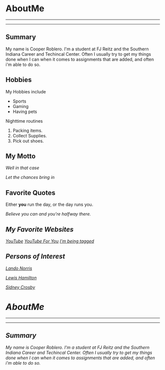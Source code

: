 # AboutMe
---
---
## Summary

My name is Cooper Roblero. I'm a student at FJ Reitz and the Southern Indiana Career and Techincal Center. Often I usually try to get my things done when I can when it comes to assignments that are added, and often i'm able to do so.

 Hobbies
-

My Hobbies include

- Sports
- Gaming
- Having pets

Nighttime routines

1. Packing items.
2. Collect Supplies.
3. Pick out shoes.


## My Motto

<i>Well in that case</i>

<i>Let the chances bring in</i>


## Favorite Quotes

Either <b>you</b> run the day, or the day runs you.

<i>Believe you can</b> and you're halfway there.


## My Favorite Websites
[YouTube](https://www.youtube.com/)
[YouTube For You](https://www.youtube.com/)
[I'm being tagged][I have a NEW HOME]


## Persons of Interest

[Lando Norris](https://en.wikipedia.org/wiki/Lando_Norris)

[Lewis Hamilton](https://en.wikipedia.org/wiki/Lewis_Hamilton)

[Sidney Crosby](https://en.wikipedia.org/wiki/Sidney_Crosby)


# AboutMe
---
---
## Summary

[I have a new home]: https://www.youtube.com/

My name is Cooper Roblero. I'm a student at FJ Reitz and the Southern Indiana Career and Techincal Center. Often I usually try to get my things done when I can when it comes to assignments that are added, and often i'm able to do so.





